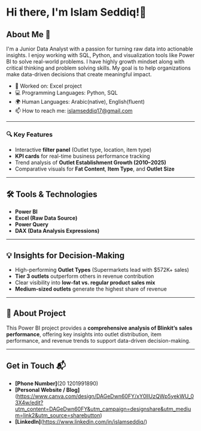 # Hi there, I'm Islam Seddiq!👋

## About Me 🚀

I'm a Junior Data Analyst with a passion for turning raw data into actionable insights. I enjoy working with SQL, Python, and visualization tools like Power BI to solve real-world problems. I have highly growth mindset along with critical thinking and problem solving skills. My goal is to help organizations make data-driven decisions that create meaningful impact.

- 🔭 Worked on: Excel project
- 💻 Programming Languages: Python, SQL
- 🌍 Human Languages: Arabic(native), English(fluent)
- 📫 How to reach me: islamseddiq17@gmail.com

---

### 🔍 Key Features
- Interactive **filter panel** (Outlet type, location, item type)  
- **KPI cards** for real-time business performance tracking  
- Trend analysis of **Outlet Establishment Growth (2010–2025)**  
- Comparative visuals for **Fat Content**, **Item Type**, and **Outlet Size**

---

## 🛠️ Tools & Technologies
- **Power BI**
- **Excel (Raw Data Source)**
- **Power Query**
- **DAX (Data Analysis Expressions)**

---

## 💡 Insights for Decision-Making
- High-performing **Outlet Types** (Supermarkets lead with $572K+ sales)  
- **Tier 3 outlets** outperform others in revenue contribution  
- Clear visibility into **low-fat vs. regular product sales mix**
- **Medium-sized outlets** generate the highest share of revenue

---

## 🧠 About Project
This Power BI project provides a **comprehensive analysis of Blinkit’s sales performance**, offering key insights into outlet distribution, item performance, and revenue trends to support data-driven decision-making.

---

## Get in Touch 📬
- **[Phone Number]**(20 1201991890)
- **[Personal Website / Blog]**(https://www.canva.com/design/DAGeDwn60FY/xY0llUzQWp5yekWU_03X4w/edit?utm_content=DAGeDwn60FY&utm_campaign=designshare&utm_medium=link2&utm_source=sharebutton)
- **[LinkedIn]**(https://www.linkedin.com/in/islamseddiq/)
